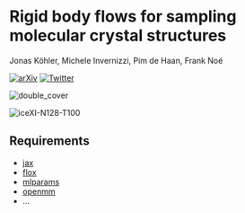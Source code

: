 # Rigid body flows for sampling molecular crystal structures
Jonas Köhler, Michele Invernizzi, Pim de Haan, Frank Noé

[![arXiv](https://img.shields.io/badge/arXiv-2210.14104-b31b1b.svg)](https://arxiv.org/abs/2301.11355)  [![Twitter](https://img.shields.io/twitter/url/https/twitter.com/cloudposse.svg?label=overview)](https://twitter.com/inve_michele/status/1650790425421049857)

![double_cover](https://github.com/noegroup/rigid-flows/assets/14904699/eff4cd38-4c90-4358-8039-776e279be664)

![iceXI-N128-T100](https://github.com/noegroup/rigid-flows/assets/14904699/87ac8443-9a62-4ee9-860a-20c265aa2377)


## Requirements
- [jax](https://jax.readthedocs.io/en/latest/index.html)
- [flox](https://github.com/noegroup/flox)
- [mlparams](https://github.com/jonkhler/mlparams)
- [openmm](https://openmm.org)
- ...

